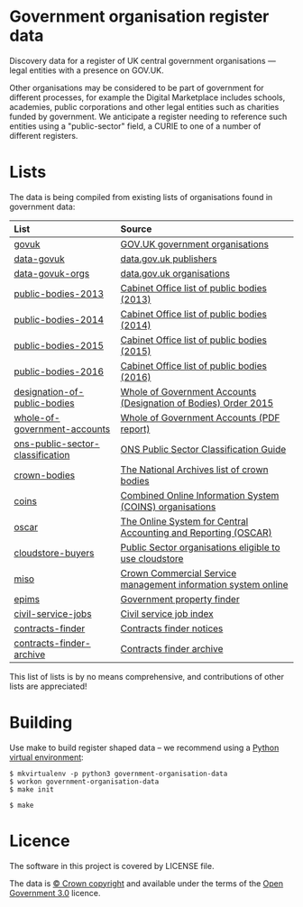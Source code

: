# Government organisation register data

Discovery data for a register of UK central government organisations — legal entities with a presence on GOV.UK.

Other organisations may be considered to be part of government for different processes, for example the Digital Marketplace
includes schools, academies, public corporations and other legal entities such as charities funded by government.
We anticipate a register needing to reference such entities using a "public-sector" field, a CURIE to one of a number of different registers.

# Lists

The data is being compiled from existing lists of organisations found in government data:

| List | Source |
| :---         |    :--- |
|[govuk](lists/govuk) |[GOV.UK government organisations](https://www.gov.uk/government/organisations)|
|[data-govuk](lists/data-govuk) |[data.gov.uk publishers](https://data.gov.uk/publisher)|
|[data-govuk-orgs](lists/data-govuk-orgs) |[data.gov.uk organisations](https://data.gov.uk)|
|[public-bodies-2013](lists/public-bodies-2013) |[Cabinet Office list of public bodies (2013)](https://www.gov.uk/government/publications/public-bodies-2013)|
|[public-bodies-2014](lists/public-bodies-2014) |[Cabinet Office list of public bodies (2014)](https://www.gov.uk/government/publications/public-bodies-2014)|
|[public-bodies-2015](lists/public-bodies-2015) |[Cabinet Office list of public bodies (2015)](https://www.gov.uk/government/publications/public-bodies-2015)|
|[public-bodies-2016](lists/public-bodies-2016) |[Cabinet Office list of public bodies (2016)](https://www.gov.uk/government/publications/public-bodies-2016)|
|[designation-of-public-bodies](lists/designation-of-public-bodies) |[Whole of Government Accounts (Designation of Bodies) Order 2015](http://www.legislation.gov.uk/uksi/2015/1655/made)|
|[whole-of-government-accounts](lists/whole-of-government-accounts) |[Whole of Government Accounts (PDF report)](https://www.gov.uk/government/collections/whole-of-government-accounts)|
|[ons-public-sector-classification](lists/ons-public-sector-classification) |[ONS Public Sector Classification Guide](https://www.ons.gov.uk/economy/nationalaccounts/uksectoraccounts/datasets/publicsectorclassificationguide)|
|[crown-bodies](lists/crown-bodies) |[The National Archives list of crown bodies](http://www.nationalarchives.gov.uk/information-management/re-using-public-sector-information/copyright-and-re-use/uk-crown-bodies/)|
|[coins](lists/coins) |[Combined Online Information System (COINS) organisations](https://www.whatdotheyknow.com/cy/request/list_of_public_bodies_in_the_coi#incoming-69457)|
|[oscar](lists/oscar) |[The Online System for Central Accounting and Reporting (OSCAR)](https://www.gov.uk/government/collections/hmt-oscar-publishing-from-the-database)|
|[cloudstore-buyers](lists/cloudstore-buyers) |[Public Sector organisations eligible to use cloudstore](https://www.gov.uk/government/publications/public-sector-organisations-eligible-to-use-cloudstore)|
|[miso](lists/miso) |[Crown Commercial Service management information system online](https://www.gov.uk/guidance/current-crown-commercial-service-suppliers-what-you-need-to-know)|
|[epims](lists/epims) |[Government property finder](https://www.epims.ogc.gov.uk/government-property-finder/home.aspx)|
|[civil-service-jobs](lists/civil-service-jobs) |[Civil service job index](https://www.civilservicejobs.service.gov.uk/csr/index.cgi)|
|[contracts-finder](lists/contracts-finder) |[Contracts finder notices](https://www.contractsfinder.service.gov.uk/Notice/Summary)|
|[contracts-finder-archive](lists/contracts-finder-archive) |[Contracts finder archive](https://data.gov.uk/data/contracts-finder-archive/data-feeds/)|


This list of lists is by no means comprehensive, and contributions of other lists are appreciated!

# Building

Use make to build register shaped data
– we recommend using a [Python virtual environment](http://virtualenvwrapper.readthedocs.org/en/latest/):

    $ mkvirtualenv -p python3 government-organisation-data
    $ workon government-organisation-data
    $ make init

    $ make

# Licence

The software in this project is covered by LICENSE file.

The data is [© Crown copyright](http://www.nationalarchives.gov.uk/information-management/re-using-public-sector-information/copyright-and-re-use/crown-copyright/)
and available under the terms of the [Open Government 3.0](https://www.nationalarchives.gov.uk/doc/open-government-licence/version/3/) licence.
